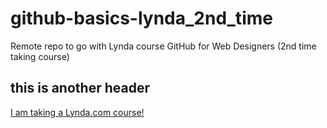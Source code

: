 github-basics-lynda_2nd_time
============================

Remote repo to go with Lynda course GitHub for Web Designers (2nd time taking course)

## this is another header

[I am taking a Lynda.com course!](http://www.lynda.com)
